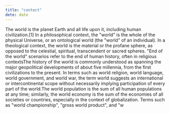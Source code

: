 ```yaml
---
title: "contect"
dete: date
---
```


The world is the planet Earth and all life upon it, including human civilization.[1] In a philosophical context, the "world" is the whole of the physical Universe, or an ontological world (the "world" of an individual). In a theological context, the world is the material or the profane sphere, as opposed to the celestial, spiritual, transcendent or sacred spheres. "End of the world" scenarios refer to the end of human history, often in religious contextsThe history of the world is commonly understood as spanning the major geopolitical developments of about five millennia, from the first civilizations to the present. In terms such as world religion, world language, world government, and world war, the term world suggests an international or intercontinental scope without necessarily implying participation of every part of the world.The world population is the sum of all human populations at any time; similarly, the world economy is the sum of the economies of all societies or countries, especially in the context of globalization. Terms such as "world championship", "gross world product", and "w
